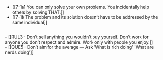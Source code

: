 - [[7-1a1 You can only solve your own problems. You incidentally help others by solving THAT.]]
- [[7-1b The problem and its solution doesn’t have to be addressed by the same individual]]
<br>
- [[RUL3 - Don’t sell anything you wouldn’t buy yourself. Don’t work for anyone you don’t respect and admire. Work only with people you enjoy.]]
<br>
- [[QUE5 - Don’t aim for the average — Ask 'What is rich doing' 'What are nerds doing']]
